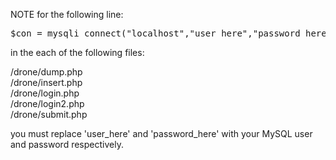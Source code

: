 NOTE for the following line:

<pre>
$con = mysqli_connect("localhost","user_here","password_here","CENG"); //must include mysql user and password
</pre>

in the each of the following files:

/drone/dump.php <br>
/drone/insert.php <br>
/drone/login.php <br>
/drone/login2.php <br>
/drone/submit.php <br>



you must replace 'user_here' and 'password_here' with your MySQL user and password respectively. 
